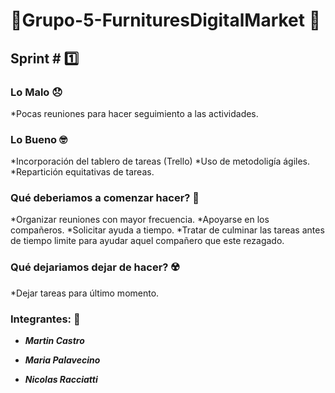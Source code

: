# 💈Grupo-5-FurnituresDigitalMarket 💈

## Sprint \# 1️⃣

### Lo Malo 😞
*Pocas reuniones para hacer seguimiento a las actividades.

### Lo Bueno 🤓
*Incorporación del tablero de tareas (Trello)
*Uso de metodoligía ágiles.
*Repartición equitativas de tareas.

### Qué deberiamos a comenzar hacer? 🤔
*Organizar reuniones con mayor frecuencia.
*Apoyarse en los compañeros.
*Solicitar ayuda a tiempo.
*Tratar de culminar las tareas antes de tiempo limite para ayudar aquel compañero que este rezagado.

### Qué dejariamos dejar de hacer? ☢️
*Dejar tareas para último momento.

### Integrantes: 🤩
- ***Martin Castro***
  
- ***Maria Palavecino***
  
- ***Nicolas Racciatti***

